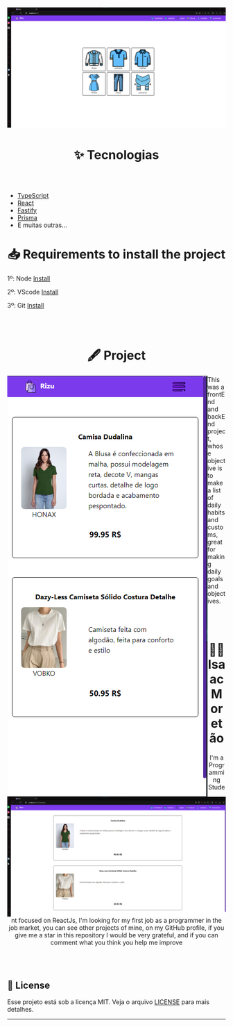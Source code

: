 <h1 align="center">
  <img src="./web/src/assets/Images-web/Home-Pc.png" alt="Wallpaper-do-projeto">
</h1>

<h1 align="center">
 ✨ Tecnologias
</h1>

<br/><br/>

- [TypeScript](https://www.typescriptlang.org/)
- [React](https://reactjs.org/)
- [Fastify](https://www.fastify.io/)
- [Prisma](https://www.prisma.io/)
- E muitas outras…
 
<h1 align="center">
  📥 Requirements to install the project
</h1>

<p>
  1º: Node <a href='https://nodejs.org/en/'> Install </a> <br/>

  2º: VScode <a href='https://code.visualstudio.com/download'> Install </a> <br/>

  3º: Git <a href='https://git-scm.com/downloads'> Install </a> <br/>
</p>

<br/><br/>

<h1 align="center">
  🖋️ Project
</h1>
<p align="center">
  <img
    src="./web/src/assets/Images-web/mobile-web.png"
    alt="Wallpaper-do-projeto"
    align="left"
    max-width="30%"
  />
  <img
    src="./web/src/assets/Images-web/web-products.png"
    alt="Wallpaper-do-projeto"
    align="right"
    max-width="60%"
  />

  This was a frontEnd and backEnd project, whose objective is to make a list
  of daily habits and customs, great for making daily goals and objectives.
</p>

<br/><br/>

<h1 align="center">
  🙋‍♂️ Isaac Moretão 
</h1>

<p align="center">
  I'm a Programming Student focused on ReactJs, I'm looking for my first job 
  as a programmer in the job market, you can see other projects of mine, on my GitHub profile,
  if you give me a star in this repository I would be very grateful, and if you can comment what you think you help me improve <br />
</p>

<br/><br/>

## 📝 License

Esse projeto está sob a licença MIT. Veja o arquivo [LICENSE](LICENSE) para mais detalhes.

---
